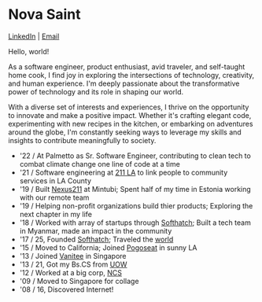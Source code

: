 # Nova Saint

[LinkedIn](https://www.linkedin.com/in/novasaint) | [Email](mailto:hello@novasaint.com)

Hello, world!

As a software engineer, product enthusiast, avid traveler, and self-taught home cook, I find joy in exploring the intersections of technology, creativity, and human experience. I'm deeply passionate about the transformative power of technology and its role in shaping our world.

With a diverse set of interests and experiences, I thrive on the opportunity to innovate and make a positive impact. Whether it's crafting elegant code, experimenting with new recipes in the kitchen, or embarking on adventures around the globe, I'm constantly seeking ways to leverage my skills and insights to contribute meaningfully to society.

- '22 / At Palmetto as Sr. Software Engineer, contributing to clean tech to combat climate change one line of code at a time
- '21 / Software engineering at [211 LA](https://211la.org) to link people to community services in LA County
- '19 / Built [Nexus211](https://www.nexus211.com) at Mintubi; Spent half of my time in Estonia working with our remote team
- '19 / Helping non-profit organizations build thier products; Exploring the next chapter in my life
- '18 / Worked with array of startups through [Softhatch](https://www.softhatch.com); Built a tech team in Myanmar, made an impact in the community
- '17 / 25, Founded [Softhatch](https://www.softhath.com); Traveled the [world](https://www.instagram.com/novasaint/)
- '15 / Moved to California; Joined [Pogoseat](https://www.pogoseat.com) in sunny LA
- '13 / Joined [Vanitee](https://www.vanitee.com/) in Singapore
- '13 / 21, Got my Bs.CS from [UOW](https://www.uow.edu.au/)
- '12 / Worked at a big corp, [NCS](https://www.ncs.com.sg)
- '09 / Moved to Singapore for collage
- '08 / 16, Discovered Internet!
